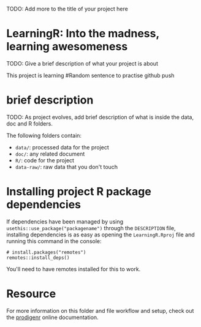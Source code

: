 TODO: Add more to the title of your project here

# LearningR: Into the madness, learning awesomeness

TODO: Give a brief description of what your project is about

This project is learning 
#Random sentence to practise github push

# brief description

TODO: As project evolves, add brief description of what is inside the data, doc and R folders.

The following folders contain:

- `data/`: processed data for the project
- `doc/`: any related document
- `R/`: code for the project
- `data-raw/`: raw data that you don't touch

# Installing project R package dependencies

If dependencies have been managed by using `usethis::use_package("packagename")`
through the `DESCRIPTION` file, installing dependencies is as easy as opening the
`LearningR.Rproj` file and running this command in the console:

    # install.packages("remotes")
    remotes::install_deps()

You'll need to have remotes installed for this to work.

# Resource

For more information on this folder and file workflow and setup, check
out the [prodigenr](https://rostools.github.io/prodigenr) online
documentation.

